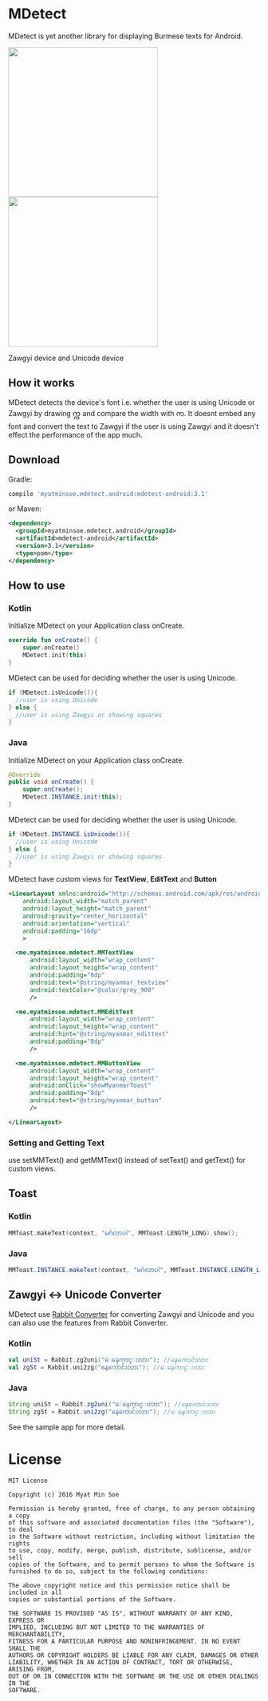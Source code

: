 # MDetect

MDetect is yet another library for displaying Burmese texts for Android.

<img src="Screenshot_Zawgyi.png" width="300">        <img src="Screenshot_Unicode.png" width="300">

Zawgyi device and Unicode device

## How it works

MDetect detects the device's font i.e. whether the user is using Unicode or Zawgyi by drawing က္က and compare the width with က. It doesnt embed any font and convert the text to Zawgyi if the user is using Zawgyi and it doesn't effect the performance of the app much.

## Download
Gradle:
```groovy
compile 'myatminsoe.mdetect.android:mdetect-android:3.1'
```
or Maven:
```xml
<dependency>
  <groupId>myatminsoe.mdetect.android</groupId>
  <artifactId>mdetect-android</artifactId>
  <version>3.1</version>
  <type>pom</type>
</dependency>
```
## How to use

### Kotlin
Initialize MDetect on your Application class onCreate.
```kotlin
override fun onCreate() {
    super.onCreate()
    MDetect.init(this)
}
```
MDetect can be used for deciding whether the user is using Unicode.
```kotlin
if (MDetect.isUnicode()){
  //user is using Unicode
} else {
  //user is using Zawgyi or showing squares
}
```

### Java
Initialize MDetect on your Application class onCreate.
```java
@Override
public void onCreate() {
    super.onCreate();
    MDetect.INSTANCE.init(this);
}
```

MDetect can be used for deciding whether the user is using Unicode.
```java
if (MDetect.INSTANCE.isUnicode()){
  //user is using Unicode
} else {
  //user is using Zawgyi or showing squares
}
```

MDetect have custom views for **TextView**, **EditText** and **Button**
```xml
<LinearLayout xmlns:android="http://schemas.android.com/apk/res/android"
    android:layout_width="match_parent"
    android:layout_height="match_parent"
    android:gravity="center_horizontal"
    android:orientation="vertical"
    android:padding="16dp"
    >

  <me.myatminsoe.mdetect.MMTextView
      android:layout_width="wrap_content"
      android:layout_height="wrap_content"
      android:padding="8dp"
      android:text="@string/myanmar_textview"
      android:textColor="@color/grey_900"
      />

  <me.myatminsoe.mdetect.MMEditText
      android:layout_width="wrap_content"
      android:layout_height="wrap_content"
      android:hint="@string/myanmar_edittext"
      android:padding="8dp"
      />

  <me.myatminsoe.mdetect.MMButtonView
      android:layout_width="wrap_content"
      android:layout_height="wrap_content"
      android:onClick="showMyanmarToast"
      android:padding="8dp"
      android:text="@string/myanmar_button"
      />

</LinearLayout>
```

### Setting and Getting Text
use setMMText() and getMMText() instead of setText() and getText() for custom views.

## Toast
### Kotlin
```kotlin
MMToast.makeText(context, "မင်္ဂလာပါ", MMToast.LENGTH_LONG).show();
```

### Java
```java
MMToast.INSTANCE.makeText(context, "မင်္ဂလာပါ", MMToast.INSTANCE.LENGTH_LONG).show();
```

## Zawgyi <-> Unicode Converter
MDetect use [Rabbit Converter](https://github.com/Rabbit-Converter/Rabbit) for converting Zawgyi and Unicode and you can also use the features from Rabbit Converter.
### Kotlin
```kotlin
val uniSt = Rabbit.zg2uni("ေနေကာင္းလား"); //နေကောင်းလား
val zgSt = Rabbit.uni2zg("နေကောင်းလား"); //ေနေကာင္းလား
```

### Java
```java
String uniSt = Rabbit.zg2uni("ေနေကာင္းလား"); //နေကောင်းလား
String zgSt = Rabbit.uni2zg("နေကောင်းလား"); //ေနေကာင္းလား
```


See the sample app for more detail.

# License
```
MIT License

Copyright (c) 2016 Myat Min Soe

Permission is hereby granted, free of charge, to any person obtaining a copy
of this software and associated documentation files (the "Software"), to deal
in the Software without restriction, including without limitation the rights
to use, copy, modify, merge, publish, distribute, sublicense, and/or sell
copies of the Software, and to permit persons to whom the Software is
furnished to do so, subject to the following conditions:

The above copyright notice and this permission notice shall be included in all
copies or substantial portions of the Software.

THE SOFTWARE IS PROVIDED "AS IS", WITHOUT WARRANTY OF ANY KIND, EXPRESS OR
IMPLIED, INCLUDING BUT NOT LIMITED TO THE WARRANTIES OF MERCHANTABILITY,
FITNESS FOR A PARTICULAR PURPOSE AND NONINFRINGEMENT. IN NO EVENT SHALL THE
AUTHORS OR COPYRIGHT HOLDERS BE LIABLE FOR ANY CLAIM, DAMAGES OR OTHER
LIABILITY, WHETHER IN AN ACTION OF CONTRACT, TORT OR OTHERWISE, ARISING FROM,
OUT OF OR IN CONNECTION WITH THE SOFTWARE OR THE USE OR OTHER DEALINGS IN THE
SOFTWARE.
```
